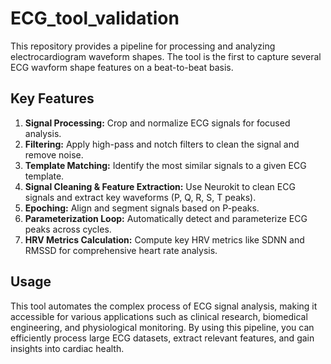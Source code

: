 # ECG_tool_validation

This repository provides a pipeline for processing and analyzing electrocardiogram waveform shapes. The tool is the first to capture several ECG wavform shape features on a beat-to-beat basis.

## Key Features

1. **Signal Processing:** Crop and normalize ECG signals for focused analysis.
2. **Filtering:** Apply high-pass and notch filters to clean the signal and remove noise.
3. **Template Matching:** Identify the most similar signals to a given ECG template.
4. **Signal Cleaning & Feature Extraction:** Use Neurokit to clean ECG signals and extract key waveforms (P, Q, R, S, T peaks).
5. **Epoching:** Align and segment signals based on P-peaks.
6. **Parameterization Loop:** Automatically detect and parameterize ECG peaks across cycles.
7. **HRV Metrics Calculation:** Compute key HRV metrics like SDNN and RMSSD for comprehensive heart rate analysis.

## Usage

This tool automates the complex process of ECG signal analysis, making it accessible for various applications such as clinical research, biomedical engineering, and physiological monitoring. By using this pipeline, you can efficiently process large ECG datasets, extract relevant features, and gain insights into cardiac health.
